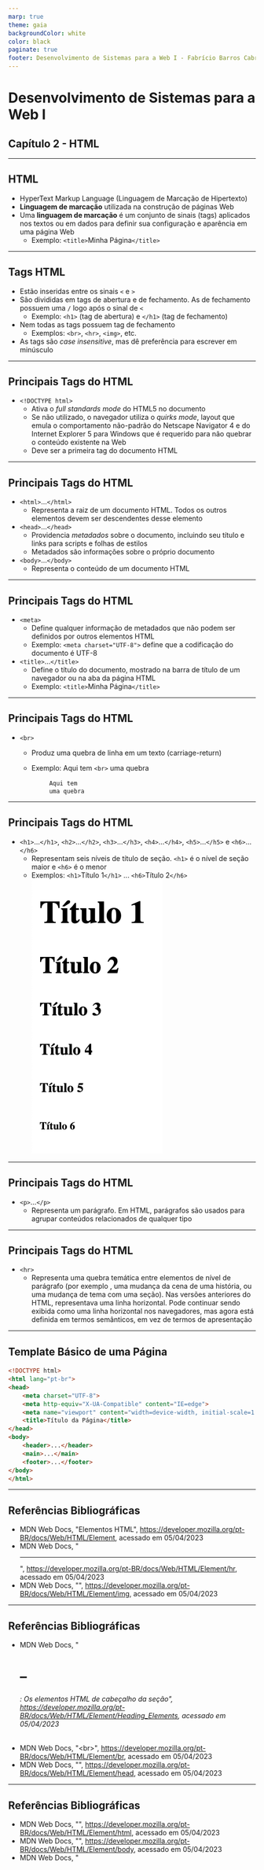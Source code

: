 ```yaml
---
marp: true
theme: gaia
backgroundColor: white
color: black
paginate: true
footer: Desenvolvimento de Sistemas para a Web I - Fabrício Barros Cabral <<fabricio.cabral@ead.ifpe.edu.br>>
---
```

<style>
img[alt~="center"] {
    display: block;
    margin: 0 auto;
}
</style>

<!-- _paginate: false -->
# **Desenvolvimento de Sistemas para a Web I**

## Capítulo 2 - HTML

---

## HTML

- HyperText Markup Language (Linguagem de Marcação de Hipertexto)
- **Linguagem de marcação** utilizada na construção de páginas Web
- Uma **linguagem de marcação** é um conjunto de sinais (tags) aplicados nos textos ou em dados para definir sua configuração e aparência em uma página Web
  - Exemplo: `<title>`Minha Página`</title>`

---

## Tags HTML

- Estão inseridas entre os sinais `<` e `>`
- São divididas em tags de abertura e de fechamento. As de fechamento possuem uma `/` logo após o sinal de `<`
    - Exemplo: `<h1>` (tag de abertura) e `</h1>` (tag de fechamento)
- Nem todas as tags possuem tag de fechamento
    - Exemplos: `<br>`, `<hr>`, `<img>`, etc.
- As tags são *case insensitive*, mas dê preferência para escrever em minúsculo

---

## Principais Tags do HTML

- `<!DOCTYPE html>`
  - Ativa o *full standards mode* do HTML5 no documento
  - Se não utilizado, o navegador utiliza o *quirks mode*, layout que emula o comportamento não-padrão do Netscape Navigator 4 e do Internet Explorer 5 para Windows que é requerido para não quebrar o conteúdo existente na Web
  - Deve ser a primeira tag do documento HTML

---

## Principais Tags do HTML

- `<html>`...`</html>`
  - Representa a raiz de um documento HTML. Todos os outros elementos devem ser descendentes desse elemento
- `<head>`...`</head>`
  - Providencia *metadados* sobre o documento, incluindo seu título e links para scripts e folhas de estilos
  - Metadados são informações sobre o próprio documento
- `<body>`...`</body>`
  - Representa o conteúdo de um documento HTML

---

## Principais Tags do HTML

- `<meta>`
  - Define qualquer informação de metadados que não podem ser definidos por outros elementos HTML
  - Exemplo: `<meta charset="UTF-8">` define que a codificação do documento é UTF-8
- `<title>`...`</title>`
  - Define o título do documento, mostrado na barra de título de um navegador ou na aba da página HTML
  - Exemplo: `<title>`Minha Página`</title>`

---

## Principais Tags do HTML

- `<br>`
  - Produz uma quebra de linha em um texto (carriage-return)
  - Exemplo: Aqui tem `<br>` uma quebra

             Aqui tem
             uma quebra

---

## Principais Tags do HTML

- `<h1>`...`</h1>`, `<h2>`...`</h2>`, `<h3>`...`</h3>`, `<h4>`...`</h4>`, `<h5>`...`</h5>` e `<h6>`...`</h6>`
  - Representam seis níveis de título de seção. `<h1>` é o nível de seção maior e `<h6>` é o menor
  - Exemplos:
    `<h1>`Título 1`</h1>`
    ...
    `<h6>`Título 2`</h6>`
  ![bg right:40% w:50%](imagens/titulos.png)

---

## Principais Tags do HTML

- `<p>`...`</p>`
  - Representa um parágrafo. Em HTML, parágrafos são usados para agrupar conteúdos relacionados de qualquer tipo

---

## Principais Tags do HTML

- `<hr>`
  - Representa uma quebra temática entre elementos de nível de parágrafo (por exemplo , uma mudança da cena de uma história, ou uma mudança de tema com uma seção). Nas versões anteriores do HTML, representava uma linha horizontal. Pode continuar sendo exibida como uma linha horizontal nos navegadores, mas agora está definida em termos semânticos, em vez de termos de apresentação

---

## Template Básico de uma Página

```html
<!DOCTYPE html>
<html lang="pt-br">
<head>
    <meta charset="UTF-8">
    <meta http-equiv="X-UA-Compatible" content="IE=edge">
    <meta name="viewport" content="width=device-width, initial-scale=1.0">
    <title>Título da Página</title>
</head>
<body>
    <header>...</header>
    <main>...</main>
    <footer>...</footer>
</body>
</html>
```

---


## Referências Bibliográficas

- MDN Web Docs, "Elementos HTML", https://developer.mozilla.org/pt-BR/docs/Web/HTML/Element, acessado em 05/04/2023
- MDN Web Docs, "<hr>", https://developer.mozilla.org/pt-BR/docs/Web/HTML/Element/hr, acessado em 05/04/2023
- MDN Web Docs, "<img>", https://developer.mozilla.org/pt-BR/docs/Web/HTML/Element/img, acessado em 05/04/2023

---

## Referências Bibliográficas

- MDN Web Docs, "<h1>–<h6>: Os elementos HTML de cabeçalho da seção", https://developer.mozilla.org/pt-BR/docs/Web/HTML/Element/Heading_Elements, acessado em 05/04/2023
- MDN Web Docs, "\<br>", https://developer.mozilla.org/pt-BR/docs/Web/HTML/Element/br, acessado em 05/04/2023
- MDN Web Docs, "<head>", https://developer.mozilla.org/pt-BR/docs/Web/HTML/Element/head, acessado em 05/04/2023

---

## Referências Bibliográficas

- MDN Web Docs, "<html>", https://developer.mozilla.org/pt-BR/docs/Web/HTML/Element/html, acessado em 05/04/2023
- MDN Web Docs, "<body>", https://developer.mozilla.org/pt-BR/docs/Web/HTML/Element/body, acessado em 05/04/2023
- MDN Web Docs, "<title>", https://developer.mozilla.org/pt-BR/docs/Web/HTML/Element/title, acessado em 05/04/2023

---

## Referências Bibliográficas

- MDN Web Docs, "Quirks Mode e Standards Mode", https://developer.mozilla.org/pt-BR/docs/Web/HTML/Quirks_Mode_and_Standards_Mode, acessado em 05/04/2023
- MDN Web Docs, "<meta>", https://developer.mozilla.org/pt-BR/docs/Web/HTML/Element/meta, acessado em 05/04/2023
- MDN Web Docs, "<p>", https://developer.mozilla.org/pt-BR/docs/Web/HTML/Element/p, acessado em 05/04/2023

